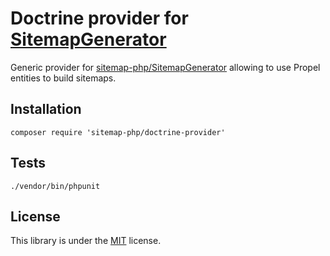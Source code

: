 Doctrine provider for [SitemapGenerator](https://github.com/sitemap-php/SitemapGenerator<Paste>)
======================================

Generic provider for [sitemap-php/SitemapGenerator](https://github.com/sitemap-php/SitemapGenerator)
allowing to use Propel entities to build sitemaps.

Installation
------------

```
composer require 'sitemap-php/doctrine-provider'
```

Tests
-----

```
./vendor/bin/phpunit
```

License
-------

This library is under the [MIT](LICENSE) license.
